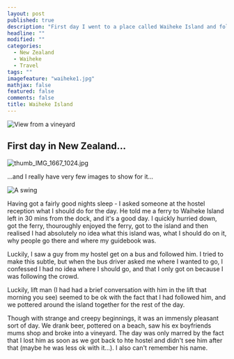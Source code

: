 ```yaml
---
layout: post
published: true
description: "First day I went to a place called Waiheke Island and followed a guy around, it was fun."
headline: ""
modified: ""
categories: 
  - New Zealand
  - Waiheke
  - Travel
tags: ""
imagefeature: "waiheke1.jpg"
mathjax: false
featured: false
comments: false
title: Waiheke Island
---
```





![View from a vineyard]({{site.baseurl}}/images/waiheke1.jpg)

## First day in New Zealand...

![thumb_IMG_1667_1024.jpg]({{site.baseurl}}/images/thumb_IMG_1667_1024.jpg)

...and I really have very few images to show for it...

![A swing]({{site.baseurl}}/images/waiheke.jpg)

Having got a fairly good nights sleep - I asked someone at the hostel reception what I should do for the day. He told me a ferry to Waiheke Island left in 30 mins from the dock, and it's a good day. I quickly hurried down, got the ferry, thouroughly enjoyed the ferry, got to the island and then realised I had absolutely no idea what this island was, what I should do on it, why people go there and where my guidebook was.

Luckily, I saw a guy from my hostel get on a bus and followed him. I tried to make this subtle, but when the bus driver asked me where I wanted to go, I confessed I had no idea where I should go, and that I only got on because I was following the crowd. 

Luckily, lift man (I had had a brief conversation with him in the lift that morning you see) seemed to be ok with the fact that I had followed him, and we pottered around the island together for the rest of the day.

Though with strange and creepy beginnings, it was an immensly pleasant sort of day. We drank beer, pottered on a beach, saw his ex boyfriends mums shop and broke into a vineyard. The day was only marred by the fact that I lost him as soon as we got back to hte hostel and didn't see him after that (maybe he was less ok with it...). I also can't remember his name. 

